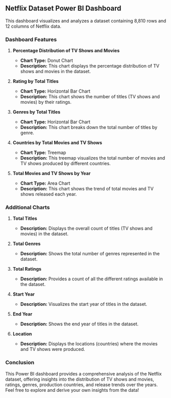 ## Netflix Dataset Power BI Dashboard

This dashboard visualizes and analyzes a dataset containing 8,810 rows and 12 columns of Netflix data.

### Dashboard Features

1. **Percentage Distribution of TV Shows and Movies**
   - **Chart Type:** Donut Chart
   - **Description:** This chart displays the percentage distribution of TV shows and movies in the dataset.

2. **Rating by Total Titles**
   - **Chart Type:** Horizontal Bar Chart
   - **Description:** This chart shows the number of titles (TV shows and movies) by their ratings.

3. **Genres by Total Titles**
   - **Chart Type:** Horizontal Bar Chart
   - **Description:** This chart breaks down the total number of titles by genre.

4. **Countries by Total Movies and TV Shows**
   - **Chart Type:** Treemap
   - **Description:** This treemap visualizes the total number of movies and TV shows produced by different countries.

5. **Total Movies and TV Shows by Year**
   - **Chart Type:** Area Chart
   - **Description:** This chart shows the trend of total movies and TV shows released each year.

### Additional Charts

1. **Total Titles**
   - **Description:** Displays the overall count of titles (TV shows and movies) in the dataset.

2. **Total Genres**
   - **Description:** Shows the total number of genres represented in the dataset.

3. **Total Ratings**
   - **Description:** Provides a count of all the different ratings available in the dataset.

4. **Start Year**
   - **Description:** Visualizes the start year of titles in the dataset.

5. **End Year**
   - **Description:** Shows the end year of titles in the dataset.

6. **Location**
   - **Description:** Displays the locations (countries) where the movies and TV shows were produced.


### Conclusion

This Power BI dashboard provides a comprehensive analysis of the Netflix dataset, offering insights into the distribution of TV shows and movies, ratings, genres, production countries, and release trends over the years. Feel free to explore and derive your own insights from the data!

